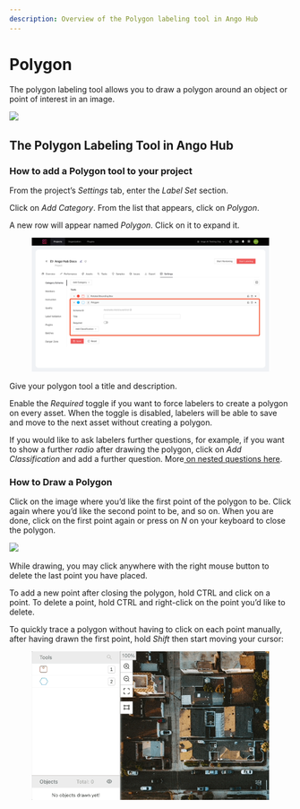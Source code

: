 ```yaml
---
description: Overview of the Polygon labeling tool in Ango Hub
---
```


# Polygon

The polygon labeling tool allows you to draw a polygon around an object or point of interest in an image.

![](<../../.gitbook/assets/image (185).png>)

## The Polygon Labeling Tool in Ango Hub <a href="#how-to-add-a-polygon-tool-to-your-project" id="how-to-add-a-polygon-tool-to-your-project"></a>

### How to add a Polygon tool to your project <a href="#how-to-add-a-polygon-tool-to-your-project" id="how-to-add-a-polygon-tool-to-your-project"></a>

From the project’s _Settings_ tab, enter the _Label Set_ section.

Click on _Add Category_. From the list that appears, click on _Polygon_.

A new row will appear named _Polygon_. Click on it to expand it.

<figure><img src="../../.gitbook/assets/image (9) (2).png" alt=""><figcaption></figcaption></figure>

Give your polygon tool a title and description.

Enable the _Required_ toggle if you want to force labelers to create a polygon on every asset. When the toggle is disabled, labelers will be able to save and move to the next asset without creating a polygon.

If you would like to ask labelers further questions, for example, if you want to show a further _radio_ after drawing the polygon, click on _Add Classification_ and add a further question. More[ on nested questions here](nested-classifications.md).

### How to Draw a Polygon <a href="#how-to-draw-a-polygon" id="how-to-draw-a-polygon"></a>

Click on the image where you’d like the first point of the polygon to be. Click again where you’d like the second point to be, and so on. When you are done, click on the first point again or press on _N_ on your keyboard to close the polygon.

![](<../../.gitbook/assets/image (305).png>)

While drawing, you may click anywhere with the right mouse button to delete the last point you have placed.

To add a new point after closing the polygon, hold CTRL and click on a point. To delete a point, hold CTRL and right-click on the point you’d like to delete.

To quickly trace a polygon without having to click on each point manually, after having drawn the first point, hold _Shift_ then start moving your cursor:

<figure><img src="../../.gitbook/assets/polygon-continuous.gif" alt=""><figcaption></figcaption></figure>
